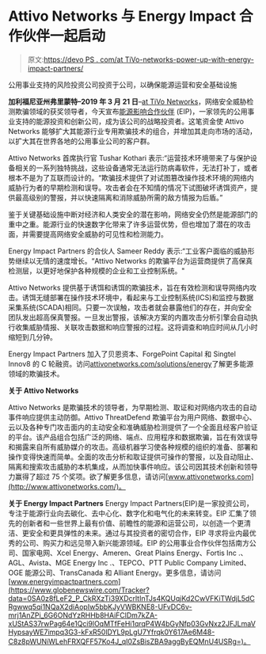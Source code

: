 # Attivo Networks 与 Energy Impact 合作伙伴一起启动

> 原文:[https://devo PS . com/at TiVo-networks-power-up-with-energy-impact-partners/](https://devops.com/attivo-networks-powers-up-with-energy-impact-partners/)

公用事业支持的风险投资公司投资于公司，以确保能源运营和安全基础设施

**加利福尼亚州弗里蒙特–2019 年 3 月 21 日**–[at TiVo Networks](https://attivonetworks.com/)，网络安全威胁检测欺骗领域的获奖领导者，今天宣布[能源影响合作伙伴](https://www.energyimpactpartners.com/) (EIP)，一家领先的公用事业支持的能源投资和创新公司，成为该公司的战略投资者。这笔资金使 Attivo Networks 能够扩大其能源行业专用欺骗技术的组合，并增加其走向市场的活动，以扩大其在世界各地的公用事业公司的客户群。

Attivo Networks 首席执行官 Tushar Kothari 表示:“运营技术环境带来了与保护设备相关的一系列独特挑战，这些设备通常无法运行防病毒软件，无法打补丁，或者根本不是为了互联而设计的。“欺骗技术提供了对试图篡改操作技术环境的网络内威胁行为者的早期检测和误导。攻击者会在不知情的情况下试图破坏诱饵资产，提供最高级别的警报，并以快速隔离和消除威胁所需的敌方情报为后盾。”

鉴于关键基础设施中断对经济和人类安全的潜在影响，网络安全仍然是能源部门的重中之重。能源行业的快速数字化带来了许多运营优势，但也增加了潜在的攻击面，并需要提高网络安全威胁的可见性和检测能力。

Energy Impact Partners 的合伙人 Sameer Reddy 表示:“工业客户面临的威胁形势继续以无情的速度增长。“Attivo Networks 的欺骗平台为运营商提供了高保真检测层，以更好地保护各种规模的企业和工业控制系统。"

Attivo Networks 提供基于诱饵和诱饵的欺骗技术，旨在有效检测和误导网络内攻击。诱饵无缝部署在操作技术环境中，看起来与工业控制系统(ICS)和监控与数据采集系统(SCADA)相同。只要一次误触，攻击者就会暴露他们的存在，并向安全团队发出超高保真警报。一旦发出警报，该解决方案的内置攻击分析引擎会自动执行收集威胁情报、关联攻击数据和响应警报的过程。这将调查和响应时间从几小时缩短到几分钟。

Energy Impact Partners 加入了贝恩资本、ForgePoint Capital 和 Singtel Innov8 的 C 轮融资。访问[attivonetworks.com/solutions/energy](https://attivonetworks.com/solutions/energy/)了解更多能源领域的欺骗技术。

**关于 Attivo Networks**

Attivo Networks 是欺骗技术的领导者，为早期检测、取证和对网络内攻击的自动事件响应提供主动防御。Attivo ThreatDefend 欺骗平台为用户网络、数据中心、云以及各种专门攻击面内的主动安全和准确威胁检测提供了一个全面且经客户验证的平台。该产品组合包括广泛的网络、端点、应用程序和数据欺骗，旨在有效误导和揭露来自所有威胁媒介的攻击。高级机器学习使各种规模的组织的准备、部署和操作变得快速而简单。全面的攻击分析和取证提供可操作的警报，以及自动阻止、隔离和搜索攻击威胁的本机集成，从而加快事件响应。该公司因其技术创新和领导力赢得了超过 75 个奖项。欲了解更多信息，请访问[www.attivonetworks.com](http://www.attivonetworks.com/)。

**关于 Energy Impact Partners**
Energy Impact Partners(EIP)是一家投资公司，专注于能源行业向去碳化、去中心化、数字化和电气化的未来转变。EIP 汇集了领先的创新者和一些世界上最有价值、前瞻性的能源和运营公司，以创造一个更清洁、更安全和更具弹性的未来。通过与其投资者的密切合作，EIP 寻求将业内最优秀的公司、购买力和远见带入新兴能源领域。EIP 的公用事业合作伙伴包括南方公司、国家电网、Xcel Energy、Ameren、Great Plains Energy、Fortis Inc .、AGL、Avista、MGE Energy Inc .、TEPCO、PTT Public Company Limited、OGE 能源公司、TransCanada 和 Alliant Energy。更多信息，请访问[www.energyimpactpartners.com](https://www.globenewswire.com/Tracker?data=0SA0z8fLeF2_P_CkRXzTi39XDcrltInTJs4KQUqjKd2CwVFKiTWdjL5dCRgwwq5qi1NQaX2diAopIw5bbKJyVWBKNE8-UFvDC6v-mrj1AnZPi_6G6ONdYzRHHb8HAiFClDm7kZA-xUStAS37rwPag64e1Qci9lOqMTfFeHi1qrqP4W4bGyNfp03GvNxz2JFJLmaVHypsayWE7impq3G3-kFxR50lDYL9pLgU7Yfrqk0Y617Ae6M48-C8z8pWUNiWLehFRXQFF57Ko4J_qI0ZsBisZBA9aggByEQMnU4USRg=)。